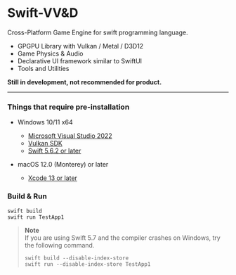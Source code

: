 # Swift-VV&D

Cross-Platform Game Engine for swift programming language.

- GPGPU Library with Vulkan / Metal / D3D12
- Game Physics & Audio
- Declarative UI framework similar to SwiftUI
- Tools and Utilities

**Still in development, not recommended for product.**

---
### Things that require pre-installation
* Windows 10/11 x64
  * [Microsoft Visual Studio 2022](https://visualstudio.microsoft.com/vs/)
  * [Vulkan SDK](https://vulkan.lunarg.com/sdk/home)
  * [Swift 5.6.2 or later](https://www.swift.org/download/)

* macOS 12.0 (Monterey) or later
  * [Xcode 13 or later](https://developer.apple.com/xcode/)


### Build & Run
```
swift build
swift run TestApp1
```


> **Note**  
> If you are using Swift 5.7 and the compiler crashes on Windows, try the following command.
>
> ```
> swift build --disable-index-store
> swift run --disable-index-store TestApp1
> ```

